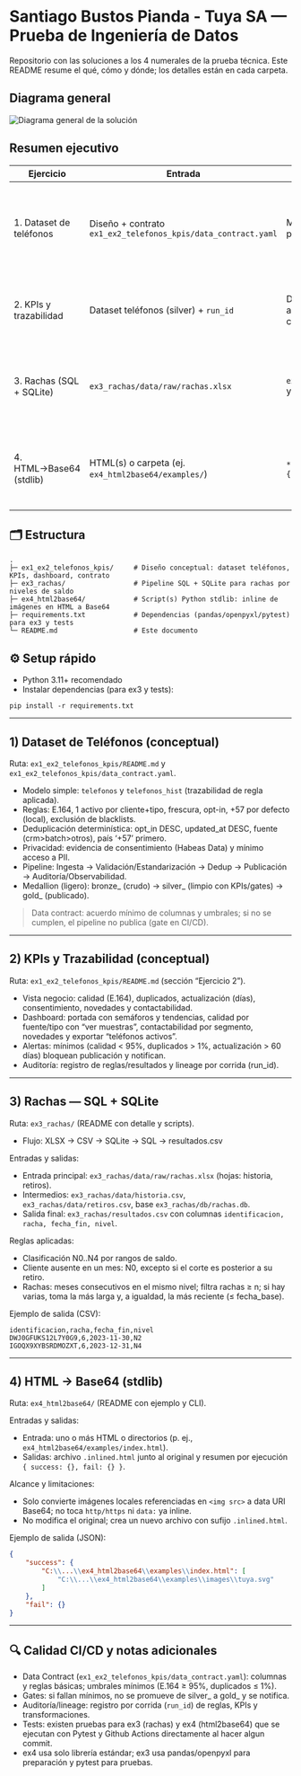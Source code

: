 # Santiago Bustos Pianda - Tuya SA — Prueba de Ingeniería de Datos

Repositorio con las soluciones a los 4 numerales de la prueba técnica. Este README resume el qué, cómo y dónde; los detalles están en cada carpeta.

## Diagrama general

<picture>
	<source srcset="Documents/diagrama-final.png" type="image/png">
	<img alt="Diagrama general de la solución" src="Documents/diagrama-final.svg" />
</picture>

## Resumen ejecutivo

| Ejercicio | Entrada | Salida | Logro |
|---|---|---|---|
| 1. Dataset de teléfonos | Diseño + contrato `ex1_ex2_telefonos_kpis/data_contract.yaml` | Modelo y reglas listas para publicar (gold) | Dataset único, trazable y con calidad (E.164, frescura, opt-in) |
| 2. KPIs y trazabilidad | Dataset teléfonos (silver) + `run_id` | Dashboard con KPIs y alertas; auditoría por corrida | Veeduría simple con gates que bloquean si no hay mínimos |
| 3. Rachas (SQL + SQLite) | `ex3_rachas/data/raw/rachas.xlsx` | `ex3_rachas/resultados.csv` y `ex3_rachas/db/rachas.db` | Rachas por cliente según niveles N0..N4, fecha_base y n |
| 4. HTML→Base64 (stdlib) | HTML(s) o carpeta (ej. `ex4_html2base64/examples/`) | `*.inlined.html` + resumen `{ success, fail }` | Inline de imágenes locales sin tocar el original, 100% stdlib |

## 🗂️ Estructura

```
.
├─ ex1_ex2_telefonos_kpis/     # Diseño conceptual: dataset teléfonos, KPIs, dashboard, contrato
├─ ex3_rachas/                 # Pipeline SQL + SQLite para rachas por niveles de saldo
├─ ex4_html2base64/            # Script(s) Python stdlib: inline de imágenes en HTML a Base64
├─ requirements.txt            # Dependencias (pandas/openpyxl/pytest) para ex3 y tests
└─ README.md                   # Este documento
```

## ⚙️ Setup rápido
- Python 3.11+ recomendado
- Instalar dependencias (para ex3 y tests):
```
pip install -r requirements.txt
```

---

## 1) Dataset de Teléfonos (conceptual)
Ruta: `ex1_ex2_telefonos_kpis/README.md` y `ex1_ex2_telefonos_kpis/data_contract.yaml`.

- Modelo simple: `telefonos` y `telefonos_hist` (trazabilidad de regla aplicada).
- Reglas: E.164, 1 activo por cliente+tipo, frescura, opt-in, +57 por defecto (local), exclusión de blacklists.
- Deduplicación determinística: opt_in DESC, updated_at DESC, fuente (crm>batch>otros), país ‘+57’ primero.
- Privacidad: evidencia de consentimiento (Habeas Data) y mínimo acceso a PII.
- Pipeline: Ingesta → Validación/Estandarización → Dedup → Publicación → Auditoría/Observabilidad.
- Medallion (ligero): bronze_ (crudo) → silver_ (limpio con KPIs/gates) → gold_ (publicado).

> Data contract: acuerdo mínimo de columnas y umbrales; si no se cumplen, el pipeline no publica (gate en CI/CD).

---

## 2) KPIs y Trazabilidad (conceptual)
Ruta: `ex1_ex2_telefonos_kpis/README.md` (sección “Ejercicio 2”).

- Vista negocio: calidad (E.164), duplicados, actualización (días), consentimiento, novedades y contactabilidad.
- Dashboard: portada con semáforos y tendencias, calidad por fuente/tipo con “ver muestras”, contactabilidad por segmento, novedades y exportar “teléfonos activos”.
- Alertas: mínimos (calidad < 95%, duplicados > 1%, actualización > 60 días) bloquean publicación y notifican.
- Auditoría: registro de reglas/resultados y lineage por corrida (run_id).

---

## 3) Rachas — SQL + SQLite
Ruta: `ex3_rachas/` (README con detalle y scripts).

- Flujo: XLSX → CSV → SQLite → SQL → resultados.csv

Entradas y salidas:
- Entrada principal: `ex3_rachas/data/raw/rachas.xlsx` (hojas: historia, retiros).
- Intermedios: `ex3_rachas/data/historia.csv`, `ex3_rachas/data/retiros.csv`, base `ex3_rachas/db/rachas.db`.
- Salida final: `ex3_rachas/resultados.csv` con columnas `identificacion, racha, fecha_fin, nivel`.

Reglas aplicadas:
- Clasificación N0..N4 por rangos de saldo.
- Cliente ausente en un mes: N0, excepto si el corte es posterior a su retiro.
- Rachas: meses consecutivos en el mismo nivel; filtra rachas ≥ n; si hay varias, toma la más larga y, a igualdad, la más reciente (≤ fecha_base).

Ejemplo de salida (CSV):
```csv
identificacion,racha,fecha_fin,nivel
DWJ0GFUKS12L7Y0G9,6,2023-11-30,N2
IGOQX9XYBSRDMOZXT,6,2023-12-31,N4
```

---

## 4) HTML → Base64 (stdlib)
Ruta: `ex4_html2base64/` (README con ejemplo y CLI).

Entradas y salidas:
- Entrada: uno o más HTML o directorios (p. ej., `ex4_html2base64/examples/index.html`).
- Salidas: archivo `.inlined.html` junto al original y resumen por ejecución `{ success: {}, fail: {} }`.

Alcance y limitaciones:
- Solo convierte imágenes locales referenciadas en `<img src>` a data URI Base64; no toca `http/https` ni `data:` ya inline.
- No modifica el original; crea un nuevo archivo con sufijo `.inlined.html`.

Ejemplo de salida (JSON):
```json
{
	"success": {
		"C:\\...\\ex4_html2base64\\examples\\index.html": [
			"C:\\...\\ex4_html2base64\\examples\\images\\tuya.svg"
		]
	},
	"fail": {}
}
```

---

## 🔍 Calidad CI/CD y notas adicionales
- Data Contract (`ex1_ex2_telefonos_kpis/data_contract.yaml`): columnas y reglas básicas; umbrales mínimos (E.164 ≥ 95%, duplicados ≤ 1%).
- Gates: si fallan mínimos, no se promueve de silver_ a gold_ y se notifica.
- Auditoría/lineage: registro por corrida (`run_id`) de reglas, KPIs y transformaciones.
- Tests: existen pruebas para ex3 (rachas) y ex4 (html2base64) que se ejecutan con Pytest y Github Actions directamente al hacer algun commit.
- ex4 usa solo librería estándar; ex3 usa pandas/openpyxl para preparación y pytest para pruebas.
